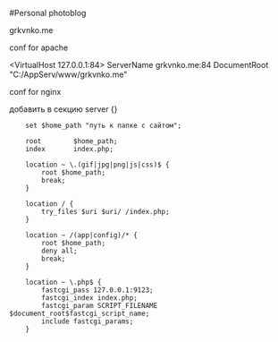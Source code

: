 #Personal photoblog

grkvnko.me

conf for apache

<VirtualHost 127.0.0.1:84>
	ServerName grkvnko.me:84
	DocumentRoot "C:/AppServ/www/grkvnko.me"
</VirtualHost>

conf for nginx

добавить в секцию server {}

        set $home_path "путь к папке с сайтом";

		root        $home_path;
		index       index.php;

		location ~ \.(gif|jpg|png|js|css)$ {
			root $home_path;
			break;
		}

        location / {
			try_files $uri $uri/ /index.php;
        }

		location ~ /(app|config)/* {
			root $home_path;
			deny all;
			break;
        }

        location ~ \.php$ {
            fastcgi_pass 127.0.0.1:9123;
            fastcgi_index index.php;
            fastcgi_param SCRIPT_FILENAME $document_root$fastcgi_script_name;
            include fastcgi_params;
        }
